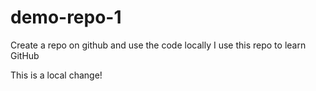 # demo-repo-1
Create a repo on github and use the code locally
I use this repo to learn GitHub

This is a local change!


